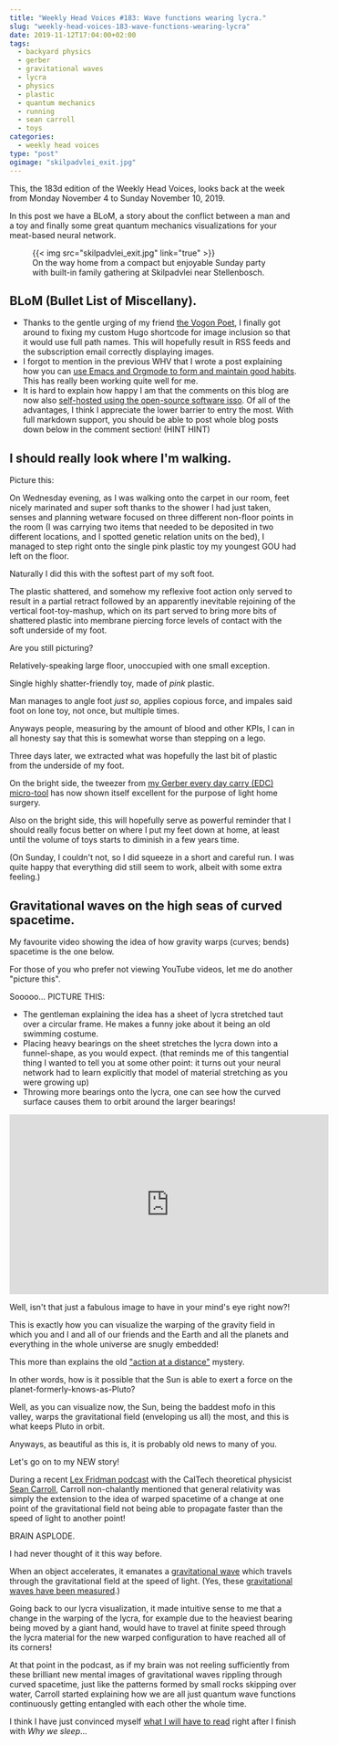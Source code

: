 ```yaml
---
title: "Weekly Head Voices #183: Wave functions wearing lycra."
slug: "weekly-head-voices-183-wave-functions-wearing-lycra"
date: 2019-11-12T17:04:00+02:00
tags:
  - backyard physics
  - gerber
  - gravitational waves
  - lycra
  - physics
  - plastic
  - quantum mechanics
  - running
  - sean carroll
  - toys
categories:
  - weekly head voices
type: "post"
ogimage: "skilpadvlei_exit.jpg"
---
```


This, the 183d edition of the Weekly Head Voices, looks back at the week from
Monday November 4 to Sunday November 10, 2019.

In this post we have a BLoM, a story about the conflict between a man and a toy
and finally some great quantum mechanics visualizations for your meat-based
neural network.

<figure>
{{< img src="skilpadvlei_exit.jpg" link="true" >}}
<figcaption>
On the way home from a compact but enjoyable Sunday party with
built-in family gathering at Skilpadvlei near Stellenbosch. 
</figcaption>
</figure>

## BLoM (Bullet List of Miscellany).

- Thanks to the gentle urging of my friend [the Vogon
  Poet](https://twitter.com/vogonpoet), I finally got around to fixing my
  custom Hugo shortcode for image inclusion so that it would use full path
  names. This will hopefully result in RSS feeds and the subscription email
  correctly displaying images.
- I forgot to mention in the previous WHV that I wrote a post explaining how
  you can [use Emacs and Orgmode to form and maintain good
  habits](/2019/11/02/forming-and-maintaining-habits-using-orgmode/). This has
  really been working quite well for me.
- It is hard to explain how happy I am that the comments on this blog are now
  also [self-hosted using the open-source software
  isso](/2019/11/10/we-now-have-self-hosted-isso-comments/). Of all of the
  advantages, I think I appreciate the lower barrier to entry the most. With
  full markdown support, you should be able to post whole blog posts down below
  in the comment section! (HINT HINT)

## I should really look where I'm walking.

Picture this:

On Wednesday evening, as I was walking onto the carpet in our room, feet nicely
marinated and super soft thanks to the shower I had just taken, senses and
planning wetware focused on three different non-floor points in the room (I was
carrying two items that needed to be deposited in two different locations, and
I spotted genetic relation units on the bed), I managed to step right onto the
single pink plastic toy my youngest GOU had left on the floor.

Naturally I did this with the softest part of my soft foot.

The plastic shattered, and somehow my reflexive foot action only served to
result in a partial retract followed by an apparently inevitable rejoining of
the vertical foot-toy-mashup, which on its part served to bring more bits of
shattered plastic into membrane piercing force levels of contact with the soft
underside of my foot.

Are you still picturing?

Relatively-speaking large floor, unoccupied with one small exception.

Single highly shatter-friendly toy, made of *pink* plastic.

Man manages to angle foot *just so*, applies copious force, and impales said
foot on lone toy, not once, but multiple times.

Anyways people, measuring by the amount of blood and other KPIs, I can in all
honesty say that this is somewhat worse than stepping on a lego.

Three days later, we extracted what was hopefully the last bit of plastic from
the underside of my foot.

On the bright side, the tweezer from [my Gerber every day carry (EDC)
micro-tool](/2018/02/11/weekly-head-voices-131-function-over-form/#what-a-tool)
has now shown itself excellent for the purpose of light home surgery.

Also on the bright side, this will hopefully serve as powerful reminder that I
should really focus better on where I put my feet down at home, at least until
the volume of toys starts to diminish in a few years time.

(On Sunday, I couldn't not, so I did squeeze in a short and careful run. I was
quite happy that everything did still seem to work, albeit with some extra
feeling.)

## Gravitational waves on the high seas of curved spacetime.

My favourite video showing the idea of how gravity warps (curves; bends)
spacetime is the one below.

For those of you who prefer not viewing YouTube videos, let me do another
"picture this".

Sooooo... PICTURE THIS:

- The gentleman explaining the idea has a sheet of lycra stretched taut over a
  circular frame. He makes a funny joke about it being an old swimming costume.
- Placing heavy bearings on the sheet stretches the lycra down into a
  funnel-shape, as you would expect. (that reminds me of this tangential thing
  I wanted to tell you at some other point: it turns out your neural network
  had to learn explicitly that model of material stretching as you were growing
  up)
- Throwing more bearings onto the lycra, one can see how the curved surface
  causes them to orbit around the larger bearings!

<iframe width="560" height="315" src="https://www.youtube-nocookie.com/embed/MTY1Kje0yLg" frameborder="0" allow="accelerometer; autoplay; encrypted-media; gyroscope; picture-in-picture" allowfullscreen></iframe>

Well, isn't that just a fabulous image to have in your mind's eye right now?!

This is exactly how you can visualize the warping of the gravity field in which
you and I and all of our friends and the Earth and all the planets and
everything in the whole universe are snugly embedded!

This more than explains the old ["action at a
distance"](https://en.wikipedia.org/wiki/Action_at_a_distance) mystery.

In other words, how is it possible that the Sun is able to exert a force on the
planet-formerly-knows-as-Pluto?

Well, as you can visualize now, the Sun, being the baddest mofo in this valley,
warps the gravitational field (enveloping us all) the most, and this is what
keeps Pluto in orbit.

Anyways, as beautiful as this is, it is probably old news to many of you.

Let's go on to my NEW story!

During a recent [Lex Fridman podcast](https://lexfridman.com/sean-carroll/)
with the CalTech theoretical physicist [Sean
Carroll](https://en.wikipedia.org/wiki/Sean_M._Carroll), Carroll non-chalantly
mentioned that general relativity was simply the extension to the idea of
warped spacetime of a change at one point of the gravitational field not being
able to propagate faster than the speed of light to another point!

BRAIN ASPLODE.

I had never thought of it this way before.

When an object accelerates, it emanates a [gravitational
wave](https://en.wikipedia.org/wiki/Gravitational_wave) which travels through
the gravitational field at the speed of light. (Yes, these [gravitational waves
have been
measured](https://en.wikipedia.org/wiki/First_observation_of_gravitational_waves).)

Going back to our lycra visualization, it made intuitive sense to me that a
change in the warping of the lycra, for example due to the heaviest bearing
being moved by a giant hand, would have to travel at finite speed through the
lycra material for the new warped configuration to have reached all of its
corners!

At that point in the podcast, as if my brain was not reeling sufficiently from
these brilliant new mental images of gravitational waves rippling through
curved spacetime, just like the patterns formed by small rocks skipping over
water, Carroll started explaining how we are all just quantum wave functions
continuously getting entangled with each other the whole time.

I think I have just convinced myself [what I will have to
read](https://www.amazon.com/Something-Deeply-Hidden-Emergence-Spacetime-ebook/dp/B07LCP3YRY/ref=tmm_kin_swatch_0?_encoding=UTF8&qid=1573570733&sr=8-1)
right after I finish with *Why we sleep*...
